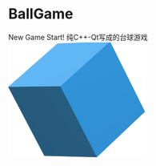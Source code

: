 # BallGame
New Game Start!
纯C++-Qt写成的台球游戏
![BallGame](http://github.com/oklen/BallGame/blob/master/images/square.png "游戏截图")  
